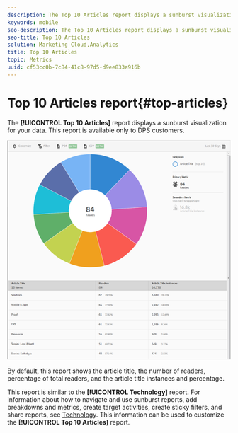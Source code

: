 ```yaml
---
description: The Top 10 Articles report displays a sunburst visualization for your data. This report is available only to Digital Publishing Solutions (DPS) customers.
keywords: mobile
seo-description: The Top 10 Articles report displays a sunburst visualization for your data. This report is available only to Digital Publishing Solutions (DPS) customers.
seo-title: Top 10 Articles
solution: Marketing Cloud,Analytics
title: Top 10 Articles
topic: Metrics
uuid: cf53cc0b-7c84-41c8-97d5-d9ee833a916b
---
```


# Top 10 Articles report{#top-articles}

The **[!UICONTROL Top 10 Articles]** report displays a sunburst visualization for your data. This report is available only to DPS customers.

 ![](assets/dps_top_10.png)

By default, this report shows the article title, the number of readers, percentage of total readers, and the article title instances and percentage.

This report is similar to the **[!UICONTROL Technology]** report. For information about how to navigate and use sunburst reports, add breakdowns and metrics, create target activities, create sticky filters, and share reports, see [Technology](/help/using/usage/reports-technology.md). This information can be used to customize the **[!UICONTROL Top 10 Articles]** report. 
